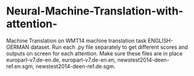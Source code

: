 # Neural-Machine-Translation-with-attention-
Machine Translation on WMT14 machine translation task ENGLISH-GERMAN dataset.
Run each .py file separately to get different scores and outputs on screen for each attention.
Make sure these files are in place 
europarl-v7.de-en.de,
europarl-v7.de-en.en,
newstest2014-deen-ref.en.sgm,
newstest2014-deen-ref.de.sgm.
